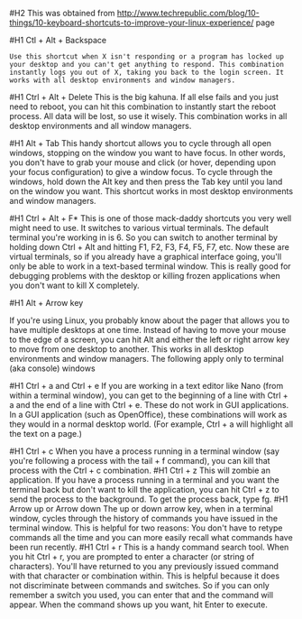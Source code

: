 #H2  This was obtained from http://www.techrepublic.com/blog/10-things/10-keyboard-shortcuts-to-improve-your-linux-experience/ page

#H1 Ctl + Alt + Backspace

    Use this shortcut when X isn't responding or a program has locked up your desktop and you can't get anything to respond. This combination instantly logs you out of X, taking you back to the login screen. It works with all desktop environments and window managers.

#H1 Ctrl + Alt + Delete
This is the big kahuna. If all else fails and you just need to reboot, you can hit this combination to instantly start the reboot process. All data will be lost, so use it wisely. This combination works in all desktop environments and all window managers.

#H1 Alt + Tab
This handy shortcut allows you to cycle through all open windows, stopping on the window you want to have focus. In other words, you don't have to grab your mouse and click (or hover, depending upon your focus configuration) to give a window focus. To cycle through the windows, hold down the Alt key and then press the Tab key until you land on the window you want. This shortcut works in most desktop environments and window managers.

#H1 Ctrl + Alt + F*
This is one of those mack-daddy shortcuts you very well might need to use. It switches to various virtual terminals. The default terminal you're working in is 6. So you can switch to another terminal by holding down Ctrl + Alt and hitting F1, F2, F3, F4, F5, F7, etc. Now these are virtual terminals, so if you already have a graphical interface going, you'll only be able to work in a text-based terminal window. This is really good for debugging problems with the desktop or killing frozen applications when you don't want to kill X completely.

#H1 Alt + Arrow key

If you're using Linux, you probably know about the pager that allows you to have multiple desktops at one time. Instead of having to move your mouse to the edge of a screen, you can hit Alt and either the left or right arrow key to move from one desktop to another. This works in all desktop environments and window managers.
The following apply only to terminal (aka console) windows

#H1 Ctrl + a and Ctrl + e
If you are working in a text editor like Nano (from within a terminal window), you can get to the beginning of a line with Ctrl + a and the end of a line with Ctrl + e. These do not work in GUI applications. In a GUI application (such as OpenOffice), these combinations will work as they would in a normal desktop world. (For example, Ctrl + a will highlight all the text on a page.)

#H1 Ctrl + c
When you have a process running in a terminal window (say you're following a process with the tail + f command), you can kill that process with the Ctrl + c combination.
#H1 Ctrl + z
This will zombie an application. If you have a process running in a terminal and you want the terminal back but don't want to kill the application, you can hit Ctrl + z to send the process to the background. To get the process back, type fg.
#H1 Arrow up or Arrow down
The up or down arrow key, when in a terminal window, cycles through the history of commands you have issued in the terminal window. This is helpful for two reasons: You don't have to retype commands all the time and you can more easily recall what commands have been run recently.
#H1 Ctrl + r
This is a handy command search tool. When you hit Ctrl + r, you are prompted to enter a character (or string of characters). You'll have returned to you any previously issued command with that character or combination within. This is helpful because it does not discriminate between commands and switches. So if you can only remember a switch you used, you can enter that and the command will appear. When the command shows up you want, hit Enter to execute.

